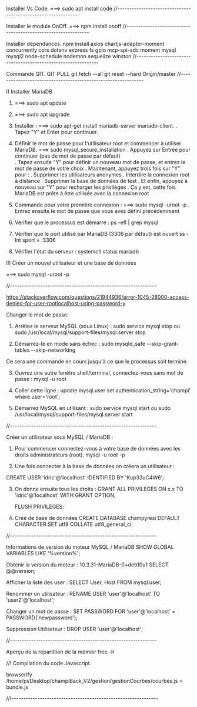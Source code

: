 Installer Vs Code.
===> sudo apt install code
//--------------------------------------------------------------

Installer le module OnOff.
===> npm install onoff
//--------------------------------------------------------------

Installer dépendances.
npm install axios chartjs-adapter-moment concurrently cors dotenv express fs gpio mcp-spi-adc moment mysql mysql2 node-schedule nodemon sequelize winston
//--------------------------------------------------------------

Commande GIT.
GIT PULL
git fetch --all
git reset --hard Origin/master
//--------------------------------------------------------------

I) Installer MariaDB

1. ===> sudo apt update

2. ===> sudo apt upgrade

3. Installer :
   ===> sudo apt-get install mariadb-server mariadb-client.
   . Tapez "Y" et Enter pour continuer.

4. Définir le mot de passe pour l'utilisateur root et commencer à utiliser MariaDB.
   ===> sudo mysql_secure_installation
   . Appuyez sur Entrée pour continuer (pas de mot de passe par défaut)  
   . Tapez ensuite "Y" pour définir un nouveau mot de passe, et entrez le mot de passe de votre choix
   . Maintenant, appuyez trois fois sur "Y" pour :
   . Supprimer les utilisateurs anonymes
   . Interdire la connexion root à distance
   . Supprimer la base de données de test
   . Et enfin, appuyez à nouveau sur "Y" pour recharger les privilèges
   . Ça y est, cette fois MariaDB est prête à être utilisée avec la connexion root

5. Commande pour votre première connexion :
   ===> sudo mysql -uroot -p
   . Entrez ensuite le mot de passe que vous avez défini précédemment

6. Vérifier que le processus est démarré :
   ps -efl | grep mysql

7. Vérifier que le port utilisé par MariaDB (3306 par défaut) est ouvert
   ss -lnt sport = :3306

8. Vérifier l'état du serveur :
   systemctl status mariadb

II) Créer un nouvel utilisateur et une base de données

===> sudo mysql -uroot -p

//--------------------------------------------------------------

https://stackoverflow.com/questions/21944936/error-1045-28000-access-denied-for-user-rootlocalhost-using-password-y

Changer le mot de passe:

1. Arrêtez le serveur MySQL (sous Linux) :
   sudo service mysql stop
   ou
   sudo /usr/local/mysql/support-files/mysql.server stop

2. Démarrez-le en mode sans échec :
   sudo mysqld_safe --skip-grant-tables --skip-networking

Ce sera une commande en cours jusqu'à ce que le processus soit terminé.

3. Ouvrez une autre fenêtre shell/terminal, connectez-vous sans mot de passe :
   mysql -u root

4. Coller cette ligne :
   update mysql.user set authentication_string='champi' where user='root';

5. Démarrez MySQL en utilisant :
   sudo service mysql start
   ou
   sudo /usr/local/mysql/support-files/mysql.server start

//--------------------------------------------------------------

Créer un utilisateur sous MySQL / MariaDB :

1. Pour commencer connectez-vous à votre base de données avec les droits administrateurs (root).
   mysql -u root -p

2. Une fois connecter à la base de données on créera un utilisateur :

CREATE USER 'idric'@'localhost' IDENTIFIED BY 'Kup33uC4W6';

3. On donne ensuite tous les droits :
   GRANT ALL PRIVILEGES ON x.x TO 'idric'@'localhost' WITH GRANT OPTION;

   FLUSH PRIVILEGES;

4. Créé de base de données
   CREATE DATABASE champyresi DEFAULT CHARACTER SET utf8 COLLATE utf8_general_ci;

//--------------------------------------------------------------

Informations de version du moteur MySQL / MariaDB
SHOW GLOBAL VARIABLES LIKE '%version%';

Obtenir la version du moteur : 10.3.31-MariaDB-0+deb10u1
SELECT @@version;

Afficher la liste des user :
SELECT User, Host FROM mysql.user;

Renommer un utilisateur :
RENAME USER 'user'@'localhost' TO 'user2'@'localhost';

Changer un mot de passe :
SET PASSWORD FOR 'user'@'localhost' = PASSWORD('newpassword');

Suppression Utilisateur :
DROP USER 'user'@'localhost';

//--------------------------------------------------------------

Aperçu de la répartition de la mémoir
free -h

//! Compilation du code Javascript.

browserify /home/pi/Desktop/champiBack_V2/gestion/gestionCourbes/courbes.js > bundle.js

//!--------------------------------------------------------------
